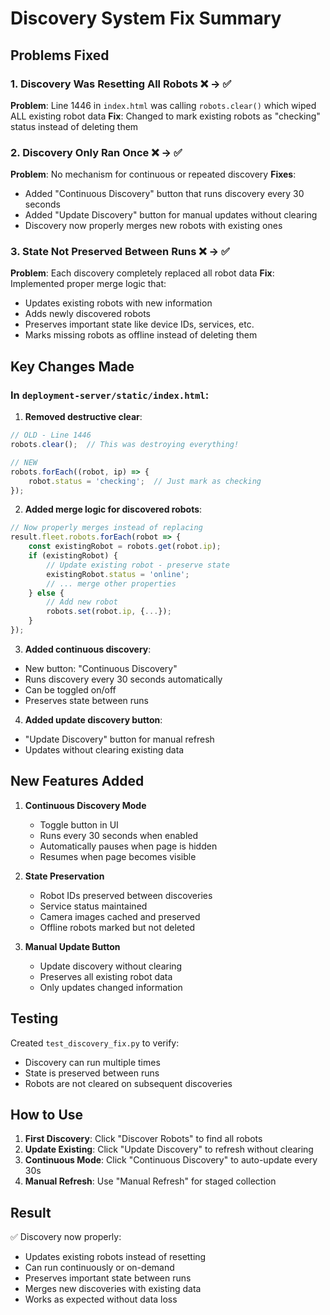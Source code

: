 # Discovery System Fix Summary

## Problems Fixed

### 1. Discovery Was Resetting All Robots ❌ → ✅
**Problem**: Line 1446 in `index.html` was calling `robots.clear()` which wiped ALL existing robot data
**Fix**: Changed to mark existing robots as "checking" status instead of deleting them

### 2. Discovery Only Ran Once ❌ → ✅
**Problem**: No mechanism for continuous or repeated discovery
**Fixes**: 
- Added "Continuous Discovery" button that runs discovery every 30 seconds
- Added "Update Discovery" button for manual updates without clearing
- Discovery now properly merges new robots with existing ones

### 3. State Not Preserved Between Runs ❌ → ✅
**Problem**: Each discovery completely replaced all robot data
**Fix**: Implemented proper merge logic that:
- Updates existing robots with new information
- Adds newly discovered robots
- Preserves important state like device IDs, services, etc.
- Marks missing robots as offline instead of deleting them

## Key Changes Made

### In `deployment-server/static/index.html`:

1. **Removed destructive clear**:
```javascript
// OLD - Line 1446
robots.clear();  // This was destroying everything!

// NEW
robots.forEach((robot, ip) => {
    robot.status = 'checking';  // Just mark as checking
});
```

2. **Added merge logic for discovered robots**:
```javascript
// Now properly merges instead of replacing
result.fleet.robots.forEach(robot => {
    const existingRobot = robots.get(robot.ip);
    if (existingRobot) {
        // Update existing robot - preserve state
        existingRobot.status = 'online';
        // ... merge other properties
    } else {
        // Add new robot
        robots.set(robot.ip, {...});
    }
});
```

3. **Added continuous discovery**:
- New button: "Continuous Discovery" 
- Runs discovery every 30 seconds automatically
- Can be toggled on/off
- Preserves state between runs

4. **Added update discovery button**:
- "Update Discovery" button for manual refresh
- Updates without clearing existing data

## New Features Added

1. **Continuous Discovery Mode**
   - Toggle button in UI
   - Runs every 30 seconds when enabled
   - Automatically pauses when page is hidden
   - Resumes when page becomes visible

2. **State Preservation**
   - Robot IDs preserved between discoveries
   - Service status maintained
   - Camera images cached and preserved
   - Offline robots marked but not deleted

3. **Manual Update Button**
   - Update discovery without clearing
   - Preserves all existing robot data
   - Only updates changed information

## Testing

Created `test_discovery_fix.py` to verify:
- Discovery can run multiple times
- State is preserved between runs
- Robots are not cleared on subsequent discoveries

## How to Use

1. **First Discovery**: Click "Discover Robots" to find all robots
2. **Update Existing**: Click "Update Discovery" to refresh without clearing
3. **Continuous Mode**: Click "Continuous Discovery" to auto-update every 30s
4. **Manual Refresh**: Use "Manual Refresh" for staged collection

## Result

✅ Discovery now properly:
- Updates existing robots instead of resetting
- Can run continuously or on-demand  
- Preserves important state between runs
- Merges new discoveries with existing data
- Works as expected without data loss